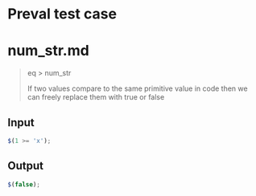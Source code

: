 # Preval test case

# num_str.md

> eq > num_str
>
> If two values compare to the same primitive value in code then we can freely replace them with true or false

## Input

`````js filename=intro
$(1 >= 'x');
`````

## Output

`````js filename=intro
$(false);
`````
